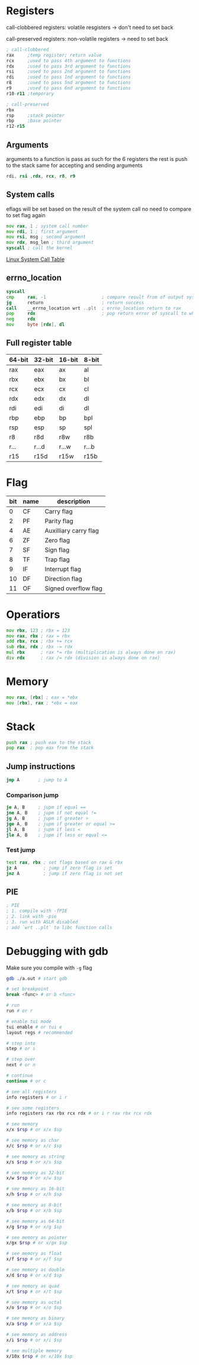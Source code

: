 # Registers

call-clobbered registers: volatile resgisters -> don't need to set back

call-preserved registers: non-volatile registers -> need to set back

```asm
; call-clobbered
rax     ;temp register; return value
rcx     ;used to pass 4th argument to functions
rdx     ;used to pass 3rd argument to functions
rsi     ;used to pass 2nd argument to functions
rdi     ;used to pass 1nd argument to functions
r8      ;used to pass 5nd argument to functions
r9      ;used to pass 6nd argument to functions
r10-r11 ;temporary

; call-preserved
rbx
rsp     ;stack pointer
rbp     ;base pointer
r12-r15

```
## Arguments
arguments to a function is pass as such for the 6 registers
the rest is push to the stack
same for accepting and sending arguments
```asm
rdi, rsi ,rdx, rcx, r8, r9
```

## System calls

eflags will be set based on the result of the system call
no need to compare to set flag again

```asm
mov rax, 1 ; system call number
mov rdi, 1 ; first argument
mov rsi, msg ; second argument
mov rdx, msg_len ; third argument
syscall ; call the kernel
```
[Linux System Call Table](https://www.chromium.org/chromium-os/developer-library/reference/linux-constants/syscalls/)

## errno_location

```asm
syscall
cmp		rax, -1						; compare result from of output syscall in rax
jg		return						; return success
call	__errno_location wrt ..plt	; errno_location return to rax
pop		rdx							; pop return error of syscall to whatever reg
neg		rdx
mov		byte [rdx], dl
```

## Full register table

| 64-bit | 32-bit | 16-bit | 8-bit |
|--------|--------|--------|-------|
| rax    | eax    | ax     | al    |
| rbx    | ebx    | bx     | bl    |
| rcx    | ecx    | cx     | cl    |
| rdx    | edx    | dx     | dl    |
| rdi    | edi    | di     | dl    |
| rbp    | ebp    | bp     | bpl   |
| rsp    | esp    | sp     | spl   |
| r8     | r8d    | r8w    | r8b   |
| r...   | r...d  | r...w  | r...b |
| r15    | r15d   | r15w   | r15b  |

# Flag

| bit | name | description           |
|-----|------|-----------------------|
| 0   | CF   | Carry flag            |
| 2   | PF   | Parity flag           |
| 4   | AE   | Auxilliary carry flag |
| 6   | ZF   | Zero flag             |
| 7   | SF   | Sign flag             |
| 8   | TF   | Trap flag             |
| 9   | IF   | Interrupt flag        |
| 10  | DF   | Direction flag        |
| 11  | OF   | Signed overflow flag  |

# Operatiors

```asm
mov rbx, 123 ; rbx = 123
mov rax, rbx ; rax = rbx
add rbx, rcx ; rbx += rcx
sub rbx, rdx ; rbx -= rdx
mul rbx      ; rax *= rbx (multiplication is always done on rax)
div rdx      ; rax /= rdx (division is always done on rax)
```

# Memory

```asm
mov rax, [rbx] ; eax = *ebx
mov [rbx], rax ; *ebx = eax
```

# Stack

```asm
push rax ; push eax to the stack
pop rax  ; pop eax from the stack
```


## Jump instructions
```asm
jmp A       ; jump to A
```
### Comparison jump
```asm
je A, B     ; jupm if equal ==
jne A, B    ; jupm if not equal !=
jg A, B     ; jupm if greater >
jge A, B    ; jupm if greater or equal >=
jl A, B     ; jupm if less <
jle A, B    ; jupm if less or equal <=
```

### Test jump
```asm
test rax, rbx ; set flags based on rax & rbx
jz A          ; jump if zero flag is set
jnz A         ; jump if zero flag is not set
```

## PIE

```asm
; PIE
; 1. compile with -fPIE
; 2. link with -pie
; 3. run with ASLR disabled
; add `wrt ..plt` to libc function calls
```

# Debugging with gdb
Make sure you compile with `-g` flag

```bash
gdb ./a.out # start gdb

# set breakpoint
break <func> # or b <func>

# run
run # or r

# enable tui mode
tui enable # or tui e
layout regs # recommended

# step into
step # or s

# step over
next # or n

# continue
continue # or c

# see all registers
info registers # or i r

# see some registers
info registers rax rbx rcx rdx # or i r rax rbx rcx rdx

# see memory
x/x $rsp # or x/x $sp

# see memory as char
x/c $rsp # or x/c $sp

# see memory as string
x/s $rsp # or x/s $sp

# see memory as 32-bit
x/w $rsp # or x/w $sp

# see memory as 16-bit
x/h $rsp # or x/h $sp

# see memory as 8-bit
x/b $rsp # or x/b $sp

# see memory as 64-bit
x/g $rsp # or x/g $sp

# see memory as pointer
x/gx $rsp # or x/gx $sp

# see memory as float
x/f $rsp # or x/f $sp

# see memory as double
x/d $rsp # or x/d $sp

# see memory as quad
x/t $rsp # or x/t $sp

# see memory as octal
x/o $rsp # or x/o $sp

# see memory as binary
x/a $rsp # or x/a $sp

# see memory as address
x/i $rsp # or x/i $sp

# see multiple memory
x/10x $rsp # or x/10x $sp

```
